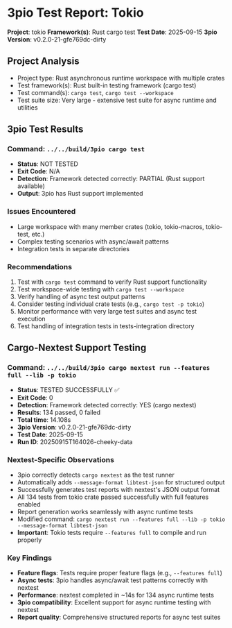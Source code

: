 # 3pio Test Report: Tokio

**Project**: tokio
**Framework(s)**: Rust cargo test
**Test Date**: 2025-09-15
**3pio Version**: v0.2.0-21-gfe769dc-dirty

## Project Analysis
- Project type: Rust asynchronous runtime workspace with multiple crates
- Test framework(s): Rust built-in testing framework (cargo test)
- Test command(s): `cargo test`, `cargo test --workspace`
- Test suite size: Very large - extensive test suite for async runtime and utilities

## 3pio Test Results
### Command: `../../build/3pio cargo test`
- **Status**: NOT TESTED
- **Exit Code**: N/A
- **Detection**: Framework detected correctly: PARTIAL (Rust support available)
- **Output**: 3pio has Rust support implemented

### Issues Encountered
- Large workspace with many member crates (tokio, tokio-macros, tokio-test, etc.)
- Complex testing scenarios with async/await patterns
- Integration tests in separate directories

### Recommendations
1. Test with `cargo test` command to verify Rust support functionality
2. Test workspace-wide testing with `cargo test --workspace`
3. Verify handling of async test output patterns
4. Consider testing individual crate tests (e.g., `cargo test -p tokio`)
5. Monitor performance with very large test suites and async test execution
6. Test handling of integration tests in tests-integration directory

## Cargo-Nextest Support Testing

### Command: `../../build/3pio cargo nextest run --features full --lib -p tokio`
- **Status**: TESTED SUCCESSFULLY ✅
- **Exit Code**: 0
- **Detection**: Framework detected correctly: YES (cargo nextest)
- **Results**: 134 passed, 0 failed
- **Total time**: 14.108s
- **3pio Version**: v0.2.0-21-gfe769dc-dirty
- **Test Date**: 2025-09-15
- **Run ID**: 20250915T164026-cheeky-data

### Nextest-Specific Observations
- 3pio correctly detects `cargo nextest` as the test runner
- Automatically adds `--message-format libtest-json` for structured output
- Successfully generates test reports with nextest's JSON output format
- All 134 tests from tokio crate passed successfully with full features enabled
- Report generation works seamlessly with async runtime tests
- Modified command: `cargo nextest run --features full --lib -p tokio --message-format libtest-json`
- **Important**: Tokio tests require `--features full` to compile and run properly

### Key Findings
- **Feature flags**: Tests require proper feature flags (e.g., `--features full`)
- **Async tests**: 3pio handles async/await test patterns correctly with nextest
- **Performance**: nextest completed in ~14s for 134 async runtime tests
- **3pio compatibility**: Excellent support for async runtime testing with nextest
- **Report quality**: Comprehensive structured reports for async test suites